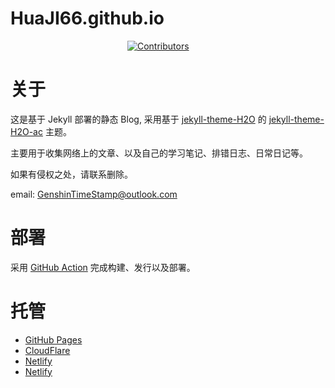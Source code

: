<h1> HuaJI66.github.io </h1>

<p align="center">
<a href="https://github.com/HuaJI66/HuaJI66.github.io/graphs/contributors"><img style="max-height: 21px;max-width: 200px" src="https://img.shields.io/github/contributors/HuaJI66/HuaJI66.github.io" alt="Contributors"/></a>
<a href="https://github.com/HuaJI66/HuaJI66.github.io" target="_blank"><img style="max-height: 21px;max-width: 100px" src="https://img.shields.io/github/stars/huaji66/huaji66.github.io.svg?style=flat" alt=""></a>
<a  href="https://github.com/HuaJI66/HuaJI66.github.io" target="_blank"><img style="max-height: 21px;max-width: 100px" src="https://img.shields.io/github/forks/huaji66/huaji66.github.io.svg?style=flat&color=green" alt=""></a>
<a href="https://github.com/HuaJI66/HuaJI66.github.io/actions/workflows/deploy.yml" target="_blank"><img style="max-height: 21px;max-width: 200px" src="https://github.com/HuaJI66/HuaJI66.github.io/actions/workflows/deploy.yml/badge.svg?style=flat" alt=""></a>
<a href="https://app.netlify.com/sites/huaji67/deploys" target="_blank"><img style="max-height: 21px;max-width: 200px" src="https://api.netlify.com/api/v1/badges/ae1996d3-871a-40d5-b203-9d3ebd546931/deploy-status" alt=""></a>
<a  href="https://jekyllthemes.org" target="_blank"><img style="max-height: 21px;max-width: 100px"  src="https://img.shields.io/badge/Jekyll-Theme-orange.svg?style=flat" alt=""></a>
<a  href="https://huaji66.github.io" target="_blank"><img style="max-height: 21px;max-width: 100px" src="https://img.shields.io/badge/GitHub-Page-yellow.svg?style=flat" alt=""></a>
<a  href="https://huaji66.netlify.app" target="_blank"><img style="max-height: 21px;max-width: 100px" src="https://img.shields.io/badge/Netlify-HuaJi66-orange.svg?style=social" alt=""></a>
<a  href="https://huaji67.netlify.app" target="_blank"><img style="max-height: 21px;max-width: 100px" src="https://img.shields.io/badge/Netlify-HuaJi67-pink.svg?style=flat" alt=""></a>
</p>

# 关于

这是基于 Jekyll 部署的静态 Blog, 采用基于 [jekyll-theme-H2O](https://github.com/kaeyleo/jekyll-theme-H2O)
的 [jekyll-theme-H2O-ac](https://github.com/zhonger/jekyll-theme-H2O-ac) 主题。

主要用于收集网络上的文章、以及自己的学习笔记、排错日志、日常日记等。

如果有侵权之处，请联系删除。

email: GenshinTimeStamp@outlook.com

# 部署

采用 [GitHub Action](https://github.com/HuaJI66/HuaJI66.github.io/actions) 完成构建、发行以及部署。

# 托管

- [GitHub Pages](https://huaji66.github.io)
- [CloudFlare](https://huaji66-github-io.pages.dev)
- [Netlify](https://huaji67.netlify.app)
- [Netlify](https://huaji66.netlify.app)
